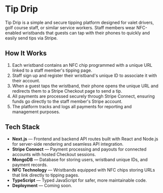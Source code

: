 # Tip Drip

Tip Drip is a simple and secure tipping platform designed for valet drivers, golf course staff, or similar service workers. Staff members wear NFC-enabled wristbands that guests can tap with their phones to quickly and easily send tips via Stripe.

## How It Works

1. Each wristband contains an NFC chip programmed with a unique URL linked to a staff member's tipping page.
2. Staff sign up and register their wristband's unique ID to associate it with their account.
3. When a guest taps the wristband, their phone opens the unique URL and redirects them to a Stripe Checkout page to send a tip.
4. All payments are processed securely through Stripe Connect, ensuring funds go directly to the staff member's Stripe account.
5. The platform tracks and logs all payments for reporting and management purposes.

## Tech Stack

- **Next.js** — Frontend and backend API routes built with React and Node.js for server-side rendering and seamless API integration.
- **Stripe Connect** — Payment processing and payouts for connected accounts with hosted Checkout sessions.
- **MongoDB** — Database for storing users, wristband unique IDs, and payment records.
- **NFC Technology** — Wristbands equipped with NFC chips storing URLs that link directly to tipping pages.
- **TypeScript** — Typed JavaScript for safer, more maintainable code.
- **Deployment** — Coming soon.
